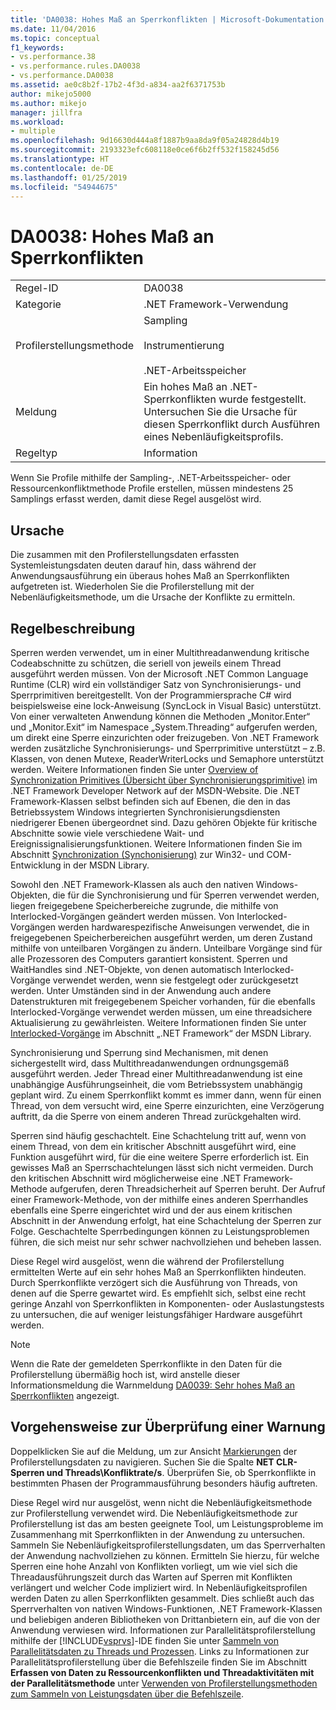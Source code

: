 ```yaml
---
title: 'DA0038: Hohes Maß an Sperrkonflikten | Microsoft-Dokumentation'
ms.date: 11/04/2016
ms.topic: conceptual
f1_keywords:
- vs.performance.38
- vs.performance.rules.DA0038
- vs.performance.DA0038
ms.assetid: ae0c8b2f-17b2-4f3d-a834-aa2f6371753b
author: mikejo5000
ms.author: mikejo
manager: jillfra
ms.workload:
- multiple
ms.openlocfilehash: 9d16630d444a8f1887b9aa8da9f05a24828d4b19
ms.sourcegitcommit: 2193323efc608118e0ce6f6b2ff532f158245d56
ms.translationtype: HT
ms.contentlocale: de-DE
ms.lasthandoff: 01/25/2019
ms.locfileid: "54944675"
---
```

# <a name="da0038-high-rate-of-lock-contentions"></a>DA0038: Hohes Maß an Sperrkonflikten

|||  
|-|-|  
|Regel-ID|DA0038|  
|Kategorie|.NET Framework-Verwendung|  
|Profilerstellungsmethode|Sampling<br /><br /> Instrumentierung<br /><br /> .NET-Arbeitsspeicher|  
|Meldung|Ein hohes Maß an .NET-Sperrkonflikten wurde festgestellt. Untersuchen Sie die Ursache für diesen Sperrkonflikt durch Ausführen eines Nebenläufigkeitsprofils.|  
|Regeltyp|Information|  

 Wenn Sie Profile mithilfe der Sampling-, .NET-Arbeitsspeicher- oder Ressourcenkonfliktmethode Profile erstellen, müssen mindestens 25 Samplings erfasst werden, damit diese Regel ausgelöst wird.  

## <a name="cause"></a>Ursache  
 Die zusammen mit den Profilerstellungsdaten erfassten Systemleistungsdaten deuten darauf hin, dass während der Anwendungsausführung ein überaus hohes Maß an Sperrkonflikten aufgetreten ist. Wiederholen Sie die Profilerstellung mit der Nebenläufigkeitsmethode, um die Ursache der Konflikte zu ermitteln.  

## <a name="rule-description"></a>Regelbeschreibung  
 Sperren werden verwendet, um in einer Multithreadanwendung kritische Codeabschnitte zu schützen, die seriell von jeweils einem Thread ausgeführt werden müssen. Von der Microsoft .NET Common Language Runtime (CLR) wird ein vollständiger Satz von Synchronisierungs- und Sperrprimitiven bereitgestellt. Von der Programmiersprache C# wird beispielsweise eine lock-Anweisung (SyncLock in Visual Basic) unterstützt. Von einer verwalteten Anwendung können die Methoden „Monitor.Enter“ und „Monitor.Exit“ im Namespace „System.Threading“ aufgerufen werden, um direkt eine Sperre einzurichten oder freizugeben. Von .NET Framework werden zusätzliche Synchronisierungs- und Sperrprimitive unterstützt – z.B. Klassen, von denen Mutexe, ReaderWriterLocks und Semaphore unterstützt werden. Weitere Informationen finden Sie unter [Overview of Synchronization Primitives (Übersicht über Synchronisierungsprimitive)](http://go.microsoft.com/fwlink/?LinkId=177867) im .NET Framework Developer Network auf der MSDN-Website. Die .NET Framework-Klassen selbst befinden sich auf Ebenen, die den in das Betriebssystem Windows integrierten Synchronisierungsdiensten niedrigerer Ebenen übergeordnet sind. Dazu gehören Objekte für kritische Abschnitte sowie viele verschiedene Wait- und Ereignissignalisierungsfunktionen. Weitere Informationen finden Sie im Abschnitt [Synchronization (Synchonisierung)](http://go.microsoft.com/fwlink/?LinkId=177869) zur Win32- und COM-Entwicklung in der MSDN Library.  

 Sowohl den .NET Framework-Klassen als auch den nativen Windows-Objekten, die für die Synchronisierung und für Sperren verwendet werden, liegen freigegebene Speicherbereiche zugrunde, die mithilfe von Interlocked-Vorgängen geändert werden müssen. Von Interlocked-Vorgängen werden hardwarespezifische Anweisungen verwendet, die in freigegebenen Speicherbereichen ausgeführt werden, um deren Zustand mithilfe von unteilbaren Vorgängen zu ändern. Unteilbare Vorgänge sind für alle Prozessoren des Computers garantiert konsistent. Sperren und WaitHandles sind .NET-Objekte, von denen automatisch Interlocked-Vorgänge verwendet werden, wenn sie festgelegt oder zurückgesetzt werden. Unter Umständen sind in der Anwendung auch andere Datenstrukturen mit freigegebenem Speicher vorhanden, für die ebenfalls Interlocked-Vorgänge verwendet werden müssen, um eine threadsichere Aktualisierung zu gewährleisten. Weitere Informationen finden Sie unter [Interlocked-Vorgänge](http://go.microsoft.com/fwlink/?LinkId=177870) im Abschnitt „.NET Framework“ der MSDN Library.  

 Synchronisierung und Sperrung sind Mechanismen, mit denen sichergestellt wird, dass Multithreadanwendungen ordnungsgemäß ausgeführt werden. Jeder Thread einer Multithreadanwendung ist eine unabhängige Ausführungseinheit, die vom Betriebssystem unabhängig geplant wird. Zu einem Sperrkonflikt kommt es immer dann, wenn für einen Thread, von dem versucht wird, eine Sperre einzurichten, eine Verzögerung auftritt, da die Sperre von einem anderen Thread zurückgehalten wird.  

 Sperren sind häufig geschachtelt. Eine Schachtelung tritt auf, wenn von einem Thread, von dem ein kritischer Abschnitt ausgeführt wird, eine Funktion ausgeführt wird, für die eine weitere Sperre erforderlich ist. Ein gewisses Maß an Sperrschachtelungen lässt sich nicht vermeiden. Durch den kritischen Abschnitt wird möglicherweise eine .NET Framework-Methode aufgerufen, deren Threadsicherheit auf Sperren beruht. Der Aufruf einer Framework-Methode, von der mithilfe eines anderen Sperrhandles ebenfalls eine Sperre eingerichtet wird und der aus einem kritischen Abschnitt in der Anwendung erfolgt, hat eine Schachtelung der Sperren zur Folge. Geschachtelte Sperrbedingungen können zu Leistungsproblemen führen, die sich meist nur sehr schwer nachvollziehen und beheben lassen.  

 Diese Regel wird ausgelöst, wenn die während der Profilerstellung ermittelten Werte auf ein sehr hohes Maß an Sperrkonflikten hindeuten. Durch Sperrkonflikte verzögert sich die Ausführung von Threads, von denen auf die Sperre gewartet wird. Es empfiehlt sich, selbst eine recht geringe Anzahl von Sperrkonflikten in Komponenten- oder Auslastungstests zu untersuchen, die auf weniger leistungsfähiger Hardware ausgeführt werden.  

> [!NOTE]
>  Wenn die Rate der gemeldeten Sperrkonflikte in den Daten für die Profilerstellung übermäßig hoch ist, wird anstelle dieser Informationsmeldung die Warnmeldung [DA0039: Sehr hohes Maß an Sperrkonflikten](../profiling/da0039-very-high-rate-of-lock-contentions.md) angezeigt.  

## <a name="how-to-investigate-a-warning"></a>Vorgehensweise zur Überprüfung einer Warnung  
 Doppelklicken Sie auf die Meldung, um zur Ansicht [Markierungen](../profiling/marks-view.md) der Profilerstellungsdaten zu navigieren.  Suchen Sie die Spalte **NET CLR-Sperren und Threads\Konfliktrate/s**. Überprüfen Sie, ob Sperrkonflikte in bestimmten Phasen der Programmausführung besonders häufig auftreten.  

 Diese Regel wird nur ausgelöst, wenn nicht die Nebenläufigkeitsmethode zur Profilerstellung verwendet wird. Die Nebenläufigkeitsmethode zur Profilerstellung ist das am besten geeignete Tool, um Leistungsprobleme im Zusammenhang mit Sperrkonflikten in der Anwendung zu untersuchen. Sammeln Sie Nebenläufigkeitsprofilerstellungsdaten, um das Sperrverhalten der Anwendung nachvollziehen zu können. Ermitteln Sie hierzu, für welche Sperren eine hohe Anzahl von Konflikten vorliegt, um wie viel sich die Threadausführungszeit durch das Warten auf Sperren mit Konflikten verlängert und welcher Code impliziert wird. In Nebenläufigkeitsprofilen werden Daten zu allen Sperrkonflikten gesammelt. Dies schließt auch das Sperrverhalten von nativen Windows-Funktionen, .NET Framework-Klassen und beliebigen anderen Bibliotheken von Drittanbietern ein, auf die von der Anwendung verwiesen wird. Informationen zur Parallelitätsprofilerstellung mithilfe der [!INCLUDE[vsprvs](../code-quality/includes/vsprvs_md.md)]-IDE finden Sie unter [Sammeln von Parallelitätsdaten zu Threads und Prozessen](../profiling/collecting-thread-and-process-concurrency-data.md). Links zu Informationen zur Parallelitätsprofilerstellung über die Befehlszeile finden Sie im Abschnitt **Erfassen von Daten zu Ressourcenkonflikten und Threadaktivitäten mit der Parallelitätsmethode** unter [Verwenden von Profilerstellungsmethoden zum Sammeln von Leistungsdaten über die Befehlszeile](../profiling/using-profiling-methods-to-collect-performance-data-from-the-command-line.md).